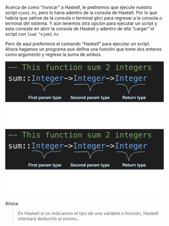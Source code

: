 Acerca de como “invocar” a Haskell, le pediremos que ejecute nuestro script `ejem1.hs`, pero lo haría adentro de la consola de Haskell.
Por lo que habría que salirse de la consola o terminal ghci para regresar a la consola o terminal del sistema. Y aún tenemos otra opción para ejecutar un script y esta consiste en abrir la consola de Haskell y adentro de ella “cargar” el script con `load “ejem1.hs`

Pero de aquí preferimos el comando “Haskell” para ejecutar un script. Ahora hagamos un programa que defina una función que tome dos enteros como argumento y regrese la suma de ambos.

![Haskell code part 1](./images/PP.haskell-1.png)
![Haskell code part 2](./images/PP.haskell-1.png)

Ahora:

> En Haskell si no indicamos el tipo de una variable o función, Haskell intentará deducirlo el mismo...